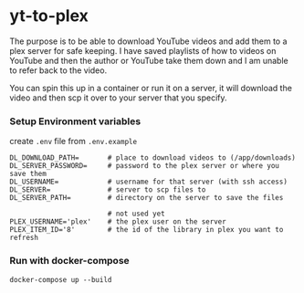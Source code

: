 # yt-to-plex 

The purpose is to be able to download YouTube videos and add them to a plex server for safe keeping.
I have saved playlists of how to videos on YouTube and then the author or YouTube take them down and
I am unable to refer back to the video.

You can spin this up in a container or run it on a server, it will download the video and then scp it
over to your server that you specify.


### Setup Environment variables

create `.env` file from `.env.example`

```
DL_DOWNLOAD_PATH=       # place to download videos to (/app/downloads)
DL_SERVER_PASSWORD=     # password to the plex server or where you save them
DL_USERNAME=            # username for that server (with ssh access)
DL_SERVER=              # server to scp files to
DL_SERVER_PATH=         # directory on the server to save the files

                        # not used yet
PLEX_USERNAME='plex'    # the plex user on the server
PLEX_ITEM_ID='8'        # the id of the library in plex you want to refresh
```

### Run with docker-compose

```
docker-compose up --build
```
